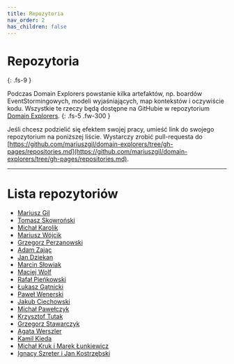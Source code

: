 ```yaml
---
title: Repozytoria
nav_order: 2
has_children: false
---
```


# Repozytoria

{: .fs-9 }

Podczas Domain Explorers powstanie kilka artefaktów, np. boardów EventStormingowych, modeli wyjaśniających, map kontekstów i oczywiście kodu. Wszystkie te rzeczy będą dostępne na GitHubie w repozytorium [Domain Explorers](https://github.com/mariuszgil/domain-explorers).
{: .fs-5 .fw-300 }

Jeśli chcesz podzielić się efektem swojej pracy, umieść link do swojego repozytorium na poniższej liście. Wystarczy zrobić pull-requesta do [https://github.com/mariuszgil/domain-explorers/tree/gh-pages/repositories.md](https://github.com/mariuszgil/domain-explorers/tree/gh-pages/repositories.md).

---

# Lista repozytoriów

- [Mariusz Gil](https://github.com/mariuszgil/domain-explorers)
- [Tomasz Skowroński](https://github.com/hexmind/event-storming-parcel-locker)
- [Michał Karolik](https://github.com/michalkarolik/domain-explorers-learning)
- [Mariusz Wójcik](https://github.com/mwwojcik/mw-domainexplorers)
- [Grzegorz Perzanowski](https://github.com/GrPe/EventStorming.DomainExplorers)
- [Adam Zając](https://github.com/Zacad/domain-explorers-fun)
- [Jan Dziekan](https://github.com/jandzie/domain-parcel-lockers)
- [Marcin Słowiak](https://github.com/mslowiak/domain-explorers-event_storming)
- [Maciej Wolf](https://github.com/MaciejWolf/DomainExplorers)
- [Rafał Pieńkowski](https://github.com/rafalpienkowski/domain-explorers)
- [Łukasz Gątnicki](https://github.com/lukasz-gatnicki/domain-explorers)
- [Paweł Wenerski](https://github.com/myster04/event-storming-parcel-locker)
- [Jakub Ciechowski](https://github.com/jciechowski/domain-explorers)
- [Michał Pawełczyk](https://github.com/m-pawelczyk/skrzynkomaty-domain-explorers)
- [Krzysztof Tutak](https://github.com/ktutak1337/Domain-Explorers)
- [Grzegorz Stawarczyk](https://github.com/g-stawarczyk/domain-explorers)
- [Agata Werszler](https://github.com/ag4ta/domain-explorers)
- [Kamil Kieda](https://github.com/kkieda/domain-explorers)
- [Michał Kruk i Marek Łunkiewicz](https://github.com/docze/Domain-Explorers)
- [Ignacy Szreter i Jan Kostrzębski](https://github.com/Lepruz/domain-explorers)
